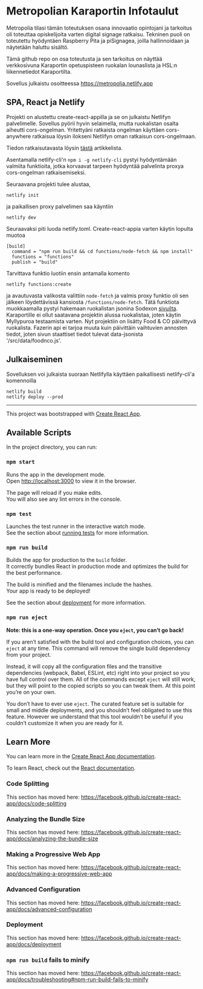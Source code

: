 # Metropolian Karaportin Infotaulut

Metropolia tilasi tämän toteutuksen osana innovaatio opintojani ja tarkoitus oli toteuttaa opiskelijoita varten digital signage ratkaisu. Tekninen puoli on toteutettu hyödyntäen Raspberry Pita ja piSignagea, joilla hallinnoidaan ja näytetään haluttu sisältö.

Tämä github repo on osa toteutusta ja sen tarkoitus on näyttää verkkosivuna Karaportin opetuspisteen ruokalan lounaslista ja HSL:n liikennetiedot Karaportilta.

Sovellus julkaistu osoitteessa https://metropolia.netlify.app



## SPA, React ja Netlify

Projekti on alustettu create-react-appilla ja se on julkaistu Netlifyn palvelimelle. Sovellus pyörii hyvin selaimella, mutta ruokalistan osalta aiheutti cors-ongelman. Yritettyäni ratkaista ongelman käyttäen cors-anywhere ratkaisua löysin ilokseni Netlifyn oman ratkaisun cors-ongelmaan.

Tiedon ratkaisutavasta löysin [tästä](https://www.digitalocean.com/community/tutorials/nodejs-solve-cors-once-and-for-all-netlify-dev) artikkelista.

Asentamalla netlify-cli'n `npm i -g netlify-cli` pystyi hyödyntämään valmiita funktioita, jotka korvaavat tarpeen hyödyntää palvelinta proxya cors-ongelman ratkaisemiseksi.

Seuraavana projekti tulee alustaa,
```
netlify init
```
ja paikallisen proxy palvelimen saa käyntiin
```
netlify dev
```
Seuraavaksi piti luoda netlify.toml. Create-react-appia varten käytin lopulta muotoa
```
[build]
  command = "npm run build && cd functions/node-fetch && npm install"
  functions = "functions"
  publish = "build"
```
Tarvittava funktio luotiin ensin antamalla komento
```
netlify functions:create
```
ja avautuvasta valikosta valittiin `node-fetch` ja valmis proxy funktio oli sen jälkeen löydettävissä kansiosta `/functions/node-fetch`. Tätä funktiota muokkaamalla pystyi hakemaan ruokalistan jsonina Sodexon [sivuilta](https://www.sodexo.fi/en/restaurants/metropolia-myllypuro). Karaportille ei ollut saatavana projektin alussa ruokalistaa, joten käytin Myllypuroa testaamista varten. Nyt projektiin on lisätty Food & CO päivittyvä ruokalista. Fazerin api ei tarjoa muuta kuin päivittäin vaihtuvien annosten tiedot, joten sivun staattiset tiedot tulevat data-jsonista '/src/data/foodnco.js'.

## Julkaiseminen

Sovelluksen voi julkaista suoraan Netlifylla käyttäen paikallisesti netlify-cli'a komennoilla

```
netlify build
netlify deploy --prod
```


---
This project was bootstrapped with [Create React App](https://github.com/facebook/create-react-app).

## Available Scripts

In the project directory, you can run:

### `npm start`

Runs the app in the development mode.<br />
Open [http://localhost:3000](http://localhost:3000) to view it in the browser.

The page will reload if you make edits.<br />
You will also see any lint errors in the console.

### `npm test`

Launches the test runner in the interactive watch mode.<br />
See the section about [running tests](https://facebook.github.io/create-react-app/docs/running-tests) for more information.

### `npm run build`

Builds the app for production to the `build` folder.<br />
It correctly bundles React in production mode and optimizes the build for the best performance.

The build is minified and the filenames include the hashes.<br />
Your app is ready to be deployed!

See the section about [deployment](https://facebook.github.io/create-react-app/docs/deployment) for more information.

### `npm run eject`

**Note: this is a one-way operation. Once you `eject`, you can’t go back!**

If you aren’t satisfied with the build tool and configuration choices, you can `eject` at any time. This command will remove the single build dependency from your project.

Instead, it will copy all the configuration files and the transitive dependencies (webpack, Babel, ESLint, etc) right into your project so you have full control over them. All of the commands except `eject` will still work, but they will point to the copied scripts so you can tweak them. At this point you’re on your own.

You don’t have to ever use `eject`. The curated feature set is suitable for small and middle deployments, and you shouldn’t feel obligated to use this feature. However we understand that this tool wouldn’t be useful if you couldn’t customize it when you are ready for it.

## Learn More

You can learn more in the [Create React App documentation](https://facebook.github.io/create-react-app/docs/getting-started).

To learn React, check out the [React documentation](https://reactjs.org/).

### Code Splitting

This section has moved here: https://facebook.github.io/create-react-app/docs/code-splitting

### Analyzing the Bundle Size

This section has moved here: https://facebook.github.io/create-react-app/docs/analyzing-the-bundle-size

### Making a Progressive Web App

This section has moved here: https://facebook.github.io/create-react-app/docs/making-a-progressive-web-app

### Advanced Configuration

This section has moved here: https://facebook.github.io/create-react-app/docs/advanced-configuration

### Deployment

This section has moved here: https://facebook.github.io/create-react-app/docs/deployment

### `npm run build` fails to minify

This section has moved here: https://facebook.github.io/create-react-app/docs/troubleshooting#npm-run-build-fails-to-minify
